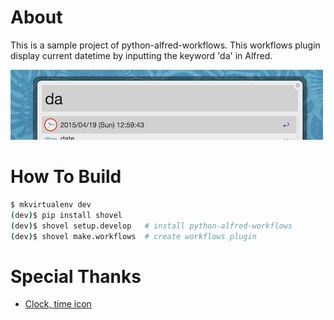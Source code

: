 # About

This is a sample project of python-alfred-workflows. This workflows plugin display current datetime by inputting the keyword 'da' in Alfred.

![sample-capture-for-python-alfred-workflows](./capture.png)

# How To Build

```sh
$ mkvirtualenv dev
(dev)$ pip install shovel
(dev)$ shovel setup.develop   # install python-alfred-workflows
(dev)$ shovel make.workflows  # create workflows plugin
```

# Special Thanks
* [Clock, time icon](https://www.iconfinder.com/icons/196751/clock_time_icon#size=128)
